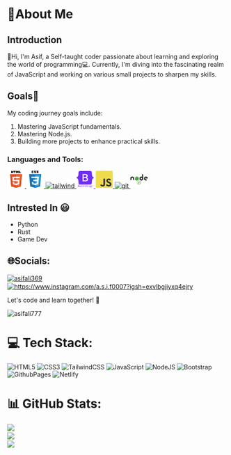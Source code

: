 # 💫About Me

## Introduction
👋Hi, I'm Asif, a Self-taught coder passionate about learning and exploring the world of programming💻. 
Currently, I'm diving into the fascinating realm of JavaScript and working on various small projects to sharpen my skills.

## Goals🎯
My coding journey goals include:

1. Mastering JavaScript fundamentals.
2. Mastering Node.js.
3. Building more projects to enhance practical skills.

<h3 align="left">Languages and Tools:</h3>
<p align="left">
 <a href="https://www.w3.org/html/" target="_blank" rel="noreferrer"> <img src="https://raw.githubusercontent.com/devicons/devicon/master/icons/html5/html5-original-wordmark.svg" alt="html5" width="40" height="40"/> </a> 
 <a href="https://www.w3schools.com/css/" target="_blank" rel="noreferrer"> <img src="https://raw.githubusercontent.com/devicons/devicon/master/icons/css3/css3-original-wordmark.svg" alt="css3" width="40" height="40"/> </a> <a href="https://tailwindcss.com/" target="_blank" rel="noreferrer"> <img src="https://www.vectorlogo.zone/logos/tailwindcss/tailwindcss-icon.svg" alt="tailwind" width="40" height="40"/> </a><a href="https://getbootstrap.com" target="_blank" rel="noreferrer"> <img src="https://raw.githubusercontent.com/devicons/devicon/master/icons/bootstrap/bootstrap-plain-wordmark.svg" alt="bootstrap" width="40" height="40"/> </a>
 <a href="https://developer.mozilla.org/en-US/docs/Web/JavaScript" target="_blank" rel="noreferrer"> <img src="https://raw.githubusercontent.com/devicons/devicon/master/icons/javascript/javascript-original.svg" alt="javascript" width="40" height="40"/> </a> 
 <a href="https://git-scm.com/" target="_blank" rel="noreferrer"> <img src="https://www.vectorlogo.zone/logos/git-scm/git-scm-icon.svg" alt="git" width="40" height="40"/> </a> 
 <a href="https://nodejs.org" target="_blank" rel="noreferrer"> <img src="https://raw.githubusercontent.com/devicons/devicon/master/icons/nodejs/nodejs-original-wordmark.svg" alt="nodejs" width="40" height="40"/> 
 </a> </p>

## Intrested In 😃
- Python
- Rust
- Game Dev


## 🌐Socials:
<p align="left">
<a href="https://twitter.com/asifali369" target="blank"><img align="center" src="https://raw.githubusercontent.com/rahuldkjain/github-profile-readme-generator/master/src/images/icons/Social/twitter.svg" alt="asifali369" height="30" width="40" /></a>
<a href="https://instagram.com/https://www.instagram.com/a.s.i.f0007?igsh=exvlbgjiyxq4ejry" target="blank"><img align="center" src="https://raw.githubusercontent.com/rahuldkjain/github-profile-readme-generator/master/src/images/icons/Social/instagram.svg" alt="https://www.instagram.com/a.s.i.f0007?igsh=exvlbgjiyxq4ejry" height="30" width="40" /></a>
</p>

Let's code and learn together! 🚀

<p align="left"> <img src="https://komarev.com/ghpvc/?username=asifali777&label=Profile%20views&color=0e75b6&style=flat" alt="asifali777" /> </p>
<!--
<p><img align="center" src="https://github-readme-stats.vercel.app/api/top-langs?username=asifali777&show_icons=true&locale=en&layout=compact" alt="asifali777" /></p>-->



# 💻 Tech Stack:
![HTML5](https://img.shields.io/badge/html5-%23E34F26.svg?style=for-the-badge&logo=html5&logoColor=white) ![CSS3](https://img.shields.io/badge/css3-%231572B6.svg?style=for-the-badge&logo=css3&logoColor=white) ![TailwindCSS](https://img.shields.io/badge/tailwindcss-%2338B2AC.svg?style=for-the-badge&logo=tailwind-css&logoColor=white) ![JavaScript](https://img.shields.io/badge/javascript-%23323330.svg?style=for-the-badge&logo=javascript&logoColor=%23F7DF1E) ![NodeJS](https://img.shields.io/badge/node.js-6DA55F?style=for-the-badge&logo=node.js&logoColor=white) ![Bootstrap](https://img.shields.io/badge/bootstrap-%238511FA.svg?style=for-the-badge&logo=bootstrap&logoColor=white) ![GithubPages](https://img.shields.io/badge/github%20pages-121013?style=for-the-badge&logo=github&logoColor=white) ![Netlify](https://img.shields.io/badge/netlify-%23000000.svg?style=for-the-badge&logo=netlify&logoColor=#00C7B7)
# 📊 GitHub Stats:
![](https://github-readme-stats.vercel.app/api?username=asifali777&theme=radical&hide_border=false&include_all_commits=false&count_private=false)<br/>
![](https://github-readme-streak-stats.herokuapp.com/?user=asifali777&theme=radical&hide_border=false)<br/>
![](https://github-readme-stats.vercel.app/api/top-langs/?username=asifali777&theme=radical&hide_border=false&include_all_commits=false&count_private=false&layout=compact)

<!-- Proudly created with GPRM ( https://gprm.itsvg.in ) -->

<!---
asifali777/asifali777 is a ✨ special ✨ repository because its `README.md` (this file) appears on your GitHub profile.
You can click the Preview link to take a look at your changes.
--->
